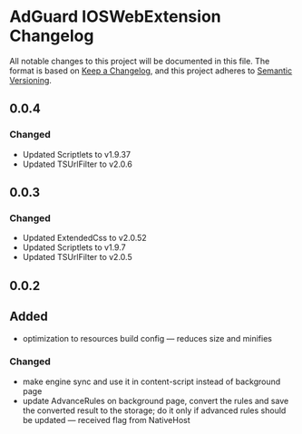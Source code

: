 # AdGuard IOSWebExtension Changelog

All notable changes to this project will be documented in this file.
The format is based on [Keep a Changelog](https://keepachangelog.com/en/1.0.0/),
and this project adheres to [Semantic Versioning](https://semver.org/spec/v2.0.0.html).

<!-- TODO: during the libs update, `versionFormat` also should be updated in -->
<!-- AdguardExtension/AdguardApp/UI/ViewControllers/MainTabBar/MainMenu/About/AboutViewController.swift -->

## 0.0.4

### Changed

- Updated Scriptlets to v1.9.37
- Updated TSUrlFilter to v2.0.6


## 0.0.3

### Changed

- Updated ExtendedCss to v2.0.52
- Updated Scriptlets to v1.9.7
- Updated TSUrlFilter to v2.0.5


## 0.0.2

## Added

- optimization to resources build config — reduces size and minifies

### Changed

- make engine sync and use it in content-script instead of background page
- update AdvanceRules on background page, convert the rules and save the converted result to the storage; do it only if advanced rules should be updated — received flag from NativeHost
